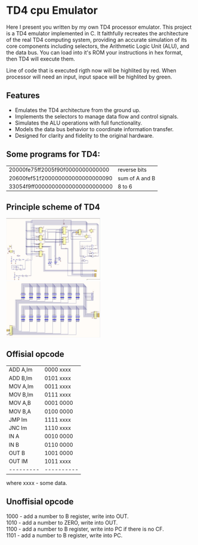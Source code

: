 # TD4 cpu Emulator


Here I present you written by my own TD4 processor emulator. 
This project is a TD4 emulator implemented in C. It faithfully recreates the architecture of the real TD4 computing system, providing an accurate simulation of its core components including selectors, the Arithmetic Logic Unit (ALU), and the data bus.
You can load into it's ROM your instructions in hex format, then TD4  will execute them. 

Line of code that is executed rigth now will be highlited by red. When processor will need an input, input space will be highlited by green.


## Features

- Emulates the TD4 architecture from the ground up.
- Implements the selectors to manage data flow and control signals.
- Simulates the ALU operations with full functionality.
- Models the data bus behavior to coordinate information transfer.
- Designed for clarity and fidelity to the original hardware.


## Some programs for TD4:
|  |  |
|----------------------------------|----------------|
| 20000fe75ff2005f90f0000000000000 | reverse bits   |
| 20600fef51f200000000000000000090 | sum of A and B |
| 33054f9ff00000000000000000000000 | 8 to 6         |


## Principle scheme of TD4
<img src="pic/cpu.png" alt="CPU itself" width="50%"> <img src="pic/input.png" alt="CPU itself" width="50%">


## Offisial opcode

| | |
|---------|----------|
|ADD A,Im | 0000 xxxx|
|ADD B,Im | 0101 xxxx|
|MOV A,Im | 0011 xxxx|
|MOV B,Im | 0111 xxxx|
|MOV A,B  | 0001 0000|
|MOV B,A  | 0100 0000|
|JMP Im   | 1111 xxxx|
|JNC Im   | 1110 xxxx|
|IN A     | 0010 0000|
|IN B     | 0110 0000|
|OUT B    | 1001 0000|
|OUT IM   | 1011 xxxx|
|---------|----------|
where xxxx - some data.


## Unoffisial opcode 
1000 - add a number to B register, write into OUT.\
1010 - add a number to ZERO, write into OUT.\
1100 - add a number to B register, write into PC if there is no CF.\
1101 - add a number to B register, write into PC.
